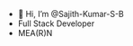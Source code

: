 - 👋 Hi, I’m @Sajith-Kumar-S-B
- Full Stack Developer
- MEA(R)N

<!---
Sajith-Kumar-S-B/Sajith-Kumar-S-B is a ✨ special ✨ repository because its `README.md` (this file) appears on your GitHub profile.
You can click the Preview link to take a look at your changes.
--->
